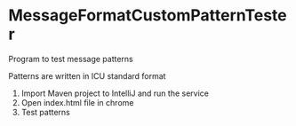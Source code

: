 # MessageFormatCustomPatternTester
Program to test message patterns

Patterns are written in ICU standard format
1. Import Maven project to IntelliJ and run the service
2. Open index.html file in chrome
3. Test patterns
